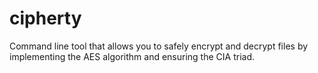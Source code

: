 # cipherty
Command line tool that allows you to safely encrypt and decrypt files by implementing the AES algorithm and ensuring the CIA triad.
